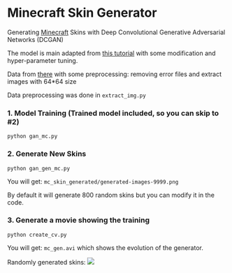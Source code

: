 # Minecraft Skin Generator

Generating [Minecraft](https://www.minecraft.net/en-us/) Skins with Deep Convolutional Generative Adversarial Networks 
(DCGAN)

The model is main adapted from [this tutorial](https://jovian.ai/aakashns/06b-anime-dcgan) with some modification and hyper-parameter tuning.

Data from [there](https://www.kaggle.com/alxmamaev/minecraft-skins/activity) with some preprocessing: removing error files and extract images with 64*64 size

Data preprocessing was done in `extract_img.py`

### 1. Model Training (Trained model included, so you can skip to #2)

```commandline
python gan_mc.py
```

### 2. Generate New Skins

```commandline
python gan_gen_mc.py
```
You will get: `mc_skin_generated/generated-images-9999.png`

By default it will generate 800 random skins but you can modify it in the code.

### 3. Generate a movie showing the training

```commandline
python create_cv.py
```
You will get: `mc_gen.avi` which shows the evolution of the generator.

Randomly generated skins:
![](mc_skin_generated/generated-images-9999.png)
 
